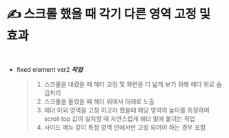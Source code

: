 # ✍️ 스크롤 했을 때 각기 다른 영역 고정 및 효과

<br />

* fixed element ver2 _**작업**_

    > 1. 스크롤을 내렸을 때 헤더 고정 및 화면을 더 넓게 보기 위해 헤더 위로 숨김처리 
    > 2. 스크롤을 올렸을 때 헤더 위에서 아래로 노출
    > 3. 헤더 이외 영역을 고정 하고자 했을때 해당 영역의 높이를 측정하여 scroll top 값이 일치할 때 자연스럽게 헤더 밑에 붙이는 작업
    > 4. 사이드 메뉴 같이 특정 영역 안에서만 고정 되어야 하는 경우 포함

<br />


